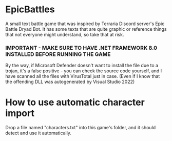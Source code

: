# EpicBattles
 A small text battle game that was inspired by Terraria Discord server's Epic Battle Dryad Bot. It has some texts that are quite graphic or reference things that not everyone might understand, so take that at risk.
### IMPORTANT - MAKE SURE TO HAVE .NET FRAMEWORK 8.0 INSTALLED BEFORE RUNNING THE GAME

By the way, if Microsoft Defender doesn't want to install the file due to a trojan, it's a false positive - you can check the source code yourself, and I have scanned all the files with VirusTotal just in case. (Even if I know that the offending DLL was autogenerated by Visual Studio 2022)

# How to use automatic character import
Drop a file named "characters.txt" into this game's folder, and it should detect and use it automatically.